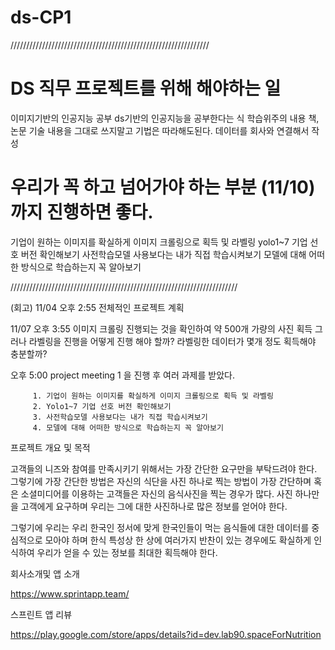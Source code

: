 # ds-CP1

///////////////////////////////////////////////////////////////

# DS 직무 프로젝트를 위해 해야하는 일
이미지기반의 인공지능 공부
ds기반의 인공지능을 공부한다는 식
학습위주의 내용 책,논문 기술
내용을 그대로 쓰지말고 기법은 따라해도된다.
데이터를 회사와 연결해서 작성

# 우리가 꼭 하고 넘어가야 하는 부분 (11/10)까지 진행하면 좋다.
기업이 원하는 이미지를 확실하게 이미지 크롤링으로 획득 및 라벨링
yolo1~7 기업 선호 버전 확인해보기
사전학습모델 사용보다는 내가 직접 학습시켜보기
모델에 대해 어떠한 방식으로 학습하는지 꼭 알아보기

////////////////////////////////////////////////////////////////////////

(회고)
11/04 
오후 2:55 전체적인 프로젝트 계획 

11/07
오후 3:55 이미지 크롤링 진행되는 것을 확인하여 약 500개 가량의 사진 획득
          그러나 라벨링을 진행을 어떻게 진행 해야 할까?
          라벨링한 데이터가 몇개 정도 획득해야 충분할까?
          
오후 5:00 project meeting 1 을 진행 후 여러 과제를 받았다. 

         1. 기업이 원하는 이미지를 확실하게 이미지 크롤링으로 획득 및 라벨링
         2. Yolo1~7 기업 선호 버전 확인해보기
         3. 사전학습모델 사용보다는 내가 직접 학습시켜보기
         4. 모델에 대해 어떠한 방식으로 학습하는지 꼭 알아보기


프로젝트 개요 및 목적

고객들의 니즈와 참여를 만족시키기 위해서는 가장 간단한 요구만을 부탁드려야 한다.
그렇기에 가장 간단한 방법은 자신의 식단을 사진 하나로 찍는 방법이 가장 간단하며 혹은 소셜미디어를 이용하는 고객들은 자신의 음식사진을 찍는 경우가 많다.
사진 하나만을 고객에게 요구하며 우리는 그에 대한 사진하나로 많은 정보를 얻어야 한다.

그렇기에 우리는 우리 한국인 정서에 맞게 한국인들이 먹는 음식들에 대한 데이터를 중심적으로 모아야 하며
한식 특성상 한 상에 여러가지 반찬이 있는 경우에도 확실하게 인식하여 우리가 얻을 수 있는 정보를 최대한 획득해야 한다.



회사소개및 앱 소개

https://www.sprintapp.team/ 

스프린트 앱 리뷰

https://play.google.com/store/apps/details?id=dev.lab90.spaceForNutrition
